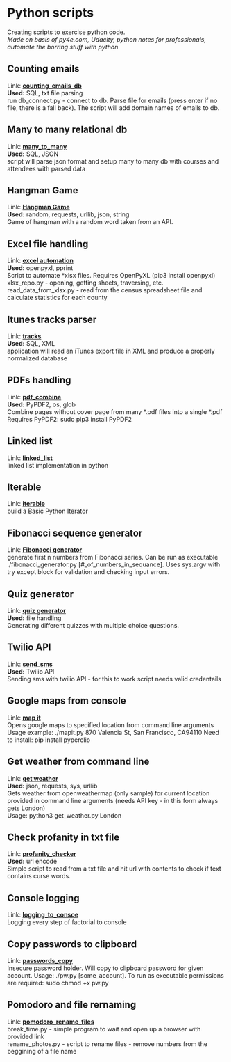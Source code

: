 # Python scripts

Creating scripts to exercise python code.  
*Made on basis of py4e.com, Udacity, python notes for professionals, automate the borring stuff with python*

## Counting emails
Link: **[counting_emails_db](./counting_emails_db)**  
**Used:** SQL, txt file parsing  
run db_connect.py - connect to db. Parse file for emails (press enter if no file, there is a fall back). The script will add domain names of emails to db.

## Many to many relational db
Link: **[many_to_many](./many_to_many)**  
**Used:** SQL, JSON  
script will parse json format and setup many to many db with courses and attendees with parsed data  

## Hangman Game
Link: **[Hangman Game](./hangman)**  
**Used:** random, requests, urllib, json, string  
Game of hangman with a random word taken from an API.

## Excel file handling
Link: **[excel automation](./excel_automation)**  
**Used:** openpyxl, pprint  
Script to automate *xlsx files. Requires OpenPyXL (pip3 install openpyxl)  
xlsx_repo.py - opening, getting sheets, traversing, etc.    
read_data_from_xlsx.py - read from the census spreadsheet file and calculate statistics for each county  

## Itunes tracks parser
Link: **[tracks](./tracks)**  
**Used:** SQL, XML  
application will read an iTunes export file in XML and produce a properly normalized database

## PDFs handling
Link: **[pdf_combine](./pdf_combine)**  
**Used:** PyPDF2, os, glob  
Combine pages without cover page from many *.pdf files into a single *.pdf  
Requires PyPDF2: sudo pip3 install PyPDF2

## Linked list
Link: **[linked_list](./linked_list)**  
linked list implementation in python

## Iterable
Link: **[iterable](./iterable)**  
build a Basic Python Iterator

## Fibonacci sequence generator
Link: **[Fibonacci generator](./fibonacci_generator)**   
generate first n numbers from Fibonacci series. Can be run as executable ./fibonacci_generator.py [#_of_numbers_in_sequance]. Uses sys.argv with try except block for validation and checking input errors. 

## Quiz generator
Link: **[quiz generator](./quiz_generator)**  
**Used:** file handling  
Generating different quizzes with multiple choice questions.

## Twilio API
Link: **[send_sms](./send_sms)**  
**Used:** Twilio API  
Sending sms with twilio API - for this to work script needs valid credentails

## Google maps from console
Link: **[map it](./mapit)**  
Opens google maps to specified location from command line arguments  
Usage example: ./mapit.py 870 Valencia St, San Francisco, CA94110
Need to install: pip install pyperclip

## Get weather from command line
Link: **[get weather](./get_weather)**  
**Used:** json, requests, sys, urllib  
Gets weather from openweathermap (only sample) for current location provided in command line arguments (needs API key - in this form always gets London)  
Usage: python3 get_weather.py London

## Check profanity in txt file
Link: **[profanity_checker](./profanity_checker)**  
**Used:** url encode  
Simple script to read from a txt file and hit url with contents to check if text contains curse words.

## Console logging
Link: **[logging_to_consoe](./logging_to_console)**   
Logging every step of factorial to console

## Copy passwords to clipboard
Link: **[passwords_copy](./passwords_copy)**  
Insecure password holder. Will copy to clipboard password for given account. Usage: ./pw.py [some_account]. To run as executable permissions are required: sudo chmod +x pw.py  

## Pomodoro and file rernaming
Link: **[pomodoro_rename_files](./pomodoro_rename_files)**  
  break_time.py - simple program to wait and open up a browser with provided link  
  rename_photos.py - script to rename files - remove numbers from the beggining of a file name
